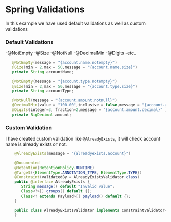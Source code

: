 # Spring Validations
In this example we have used default validations as well as custom validations 

### Default Validations
 -@NotEmpty
 -@Size
 -@NotNull
 -@DecimalMin
 -@Digits
 -etc..
 
 ```java
    @NotEmpty(message = "{account.name.notempty}")
	@Size(min = 2,max = 50,message = "{account.name.size}")
	private String accountName;
	
	@NotEmpty(message = "{account.type.notempty}")
	@Size(min = 2,max = 50,message = "{account.type.size}")
	private String accountType;
	
	@NotNull(message = "{account.amount.notnull}")
	@DecimalMin(value = "100.00",inclusive = false,message = "{account.amount.min}")
    @Digits(integer=3, fraction=2,message = "{account.amount.decimal}" )
	private BigDecimal amount;
 ```
 ### Custom Validation 
 I have created custom validation like `@AlreadyExists`, it will check account name is already exists or not.
 ```java
	 @AlreadyExists(message = "{alreadyexists.account}")
	 
	 @Documented
	 @Retention(RetentionPolicy.RUNTIME)
	 @Target({ElementType.ANNOTATION_TYPE, ElementType.TYPE})
	 @Constraint(validatedBy = AlreadyExistsValidator.class)
	 public @interface AlreadyExists {
		String message() default "Invalid value";
	    Class<?>[] groups() default {};
	    Class<? extends Payload>[] payload() default {};
	 }
	 
	 public class AlreadyExistsValidator implements ConstraintValidator<AlreadyExists, Account>{
	 }
````	 


